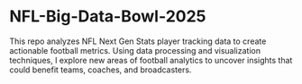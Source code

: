 # NFL-Big-Data-Bowl-2025
This repo analyzes NFL Next Gen Stats player tracking data to create actionable football metrics. Using data processing and visualization techniques, I explore new areas of football analytics to uncover insights that could benefit teams, coaches, and broadcasters.
